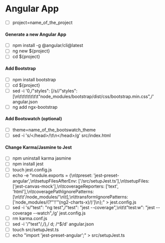 # Angular App

- [ ] project=name_of_the_project

#### Generate a new Angular App

- [ ] npm install -g @angular/cli@latest
- [ ] ng new \${project}
- [ ] cd \${project}

#### Add Bootstrap

- [ ] npm install bootstrap
- [ ] cd \${project}
- [ ] sed -i '0,/"styles": \[/s//"styles": \[\n\t\t\t\t\t\t\t"node_modules\/bootstrap\/dist\/css\/bootstrap.min.css"\,/' angular.json
- [ ] ng add ngx-bootstrap

#### Add Bootswatch (optional)

- [ ] theme=name_of_the_bootswatch_theme
- [ ] sed -i 's/<\/head>/\t<link rel="stylesheet" href="https:\/\/bootswatch.com\/4\/'${theme}'\/bootstrap.min.css">\n<\/head>/g' src/index.html

#### Change Karma/Jasmine to Jest

- [ ] npm uninstall karma jasmine
- [ ] npm install jest
- [ ] touch jest.config.js
- [ ] echo -e "module.exports = {\n\tpreset: 'jest-preset-angular',\n\tsetupFilesAfterEnv: ['<rootDir>/src/setupJest.ts'],\n\tsetupFiles: ['jest-canvas-mock'],\n\tcoverageReporters: ['text', 'html'],\n\tcoveragePathIgnorePatterns: [\n\t\t'/node_modules/'\n\t],\n\ttransformIgnorePatterns: ['node_modules/(?"'!'"(ng2-charts-x)/)']\n};" > jest.config.js
- [ ] sed -i 's/"test": "ng test",/"test": "jest --coverage",\n\t\t"test:w": "jest --coverage --watch",/g' jest.config.js
- [ ] rm karma.conf.js
- [ ] sed -i '/\"test\"/,/},/ d; /^\$/d' angular.json
- [ ] touch src/setupJest.ts
- [ ] echo "import 'jest-preset-angular';" > src/setupJest.ts
